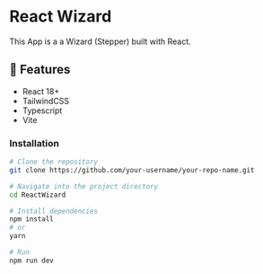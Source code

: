 # React Wizard

This App is a a Wizard (Stepper) built with React.

## 🚀 Features

- React 18+
- TailwindCSS
- Typescript
- Vite

### Installation

```bash
# Clone the repository
git clone https://github.com/your-username/your-repo-name.git

# Navigate into the project directory
cd ReactWizard

# Install dependencies
npm install
# or
yarn

# Run
npm run dev
